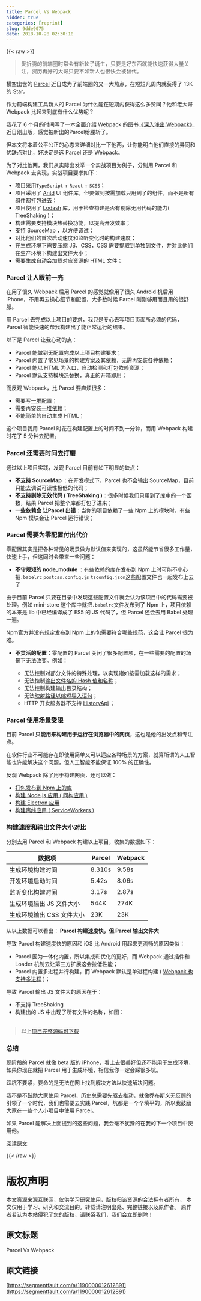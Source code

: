 ```yaml
---
title: Parcel Vs Webpack
hidden: true
categories: [reprint]
slug: 9dde9075
date: 2018-10-28 02:30:10
---
```


{{< raw >}}
<blockquote>&#x7231;&#x6298;&#x817E;&#x7684;&#x524D;&#x7AEF;&#x5708;&#x65F6;&#x5E38;&#x4F1A;&#x6709;&#x65B0;&#x8F6E;&#x5B50;&#x8BDE;&#x751F;&#xFF0C;&#x53EA;&#x8981;&#x662F;&#x597D;&#x4E1C;&#x897F;&#x5C31;&#x80FD;&#x5FEB;&#x901F;&#x83B7;&#x5F97;&#x5927;&#x91CF;&#x5173;&#x6CE8;&#xFF0C;&#x8D44;&#x5386;&#x518D;&#x597D;&#x7684;&#x5927;&#x54E5;&#x53EA;&#x8981;&#x4E0D;&#x5982;&#x65B0;&#x4EBA;&#x4E5F;&#x5F88;&#x5FEB;&#x4F1A;&#x88AB;&#x66FF;&#x4EE3;&#x3002;</blockquote><p>&#x6A2A;&#x7A7A;&#x51FA;&#x4E16;&#x7684; <a href="https://parceljs.org/" rel="nofollow noreferrer" target="_blank">Parcel</a> &#x8FD1;&#x65E5;&#x6210;&#x4E3A;&#x4E86;&#x524D;&#x7AEF;&#x5708;&#x7684;&#x53C8;&#x4E00;&#x5927;&#x70ED;&#x70B9;&#xFF0C;&#x5728;&#x77ED;&#x77ED;&#x51E0;&#x5468;&#x5185;&#x5C31;&#x83B7;&#x5F97;&#x4E86; 13K &#x7684; Star&#x3002;</p><p>&#x4F5C;&#x4E3A;&#x524D;&#x7AEF;&#x6784;&#x5EFA;&#x5DE5;&#x5177;&#x65B0;&#x4EBA;&#x7684; Parcel &#x4E3A;&#x4EC0;&#x4E48;&#x80FD;&#x5728;&#x77ED;&#x671F;&#x5185;&#x83B7;&#x5F97;&#x8FD9;&#x4E48;&#x591A;&#x8D5E;&#x540C;&#xFF1F;&#x4ED6;&#x548C;&#x8001;&#x5927;&#x54E5; Webpack &#x6BD4;&#x8D77;&#x6765;&#x5230;&#x5E95;&#x6709;&#x4EC0;&#x4E48;&#x4F18;&#x52BF;&#x5462;&#xFF1F;</p><p>&#x6211;&#x82B1;&#x4E86; 6 &#x4E2A;&#x6708;&#x7684;&#x65F6;&#x95F4;&#x5199;&#x4E86;&#x4E00;&#x672C;&#x5168;&#x9762;&#x4ECB;&#x7ECD; Webpack &#x7684;&#x56FE;&#x4E66;<a href="http://webpack.wuhaolin.cn/" rel="nofollow noreferrer" target="_blank">&#x300A;&#x6DF1;&#x5165;&#x6D45;&#x51FA; Webpack&#x300B;</a>&#x8FD1;&#x65E5;&#x521A;&#x51FA;&#x7248;&#xFF0C;&#x611F;&#x89C9;&#x88AB;&#x65B0;&#x51FA;&#x7684;Parcel&#x7ED9;&#x8170;&#x65A9;&#x4E86;&#x3002;</p><p>&#x4F46;&#x672C;&#x6587;&#x5C06;&#x672C;&#x7740;&#x516C;&#x5E73;&#x516C;&#x6B63;&#x7684;&#x5FC3;&#x6001;&#x6765;&#x8BE6;&#x7EC6;&#x5BF9;&#x6BD4;&#x4E00;&#x4E0B;&#x4ED6;&#x4E24;&#xFF0C;&#x8BA9;&#x4F60;&#x80FD;&#x660E;&#x767D;&#x4ED6;&#x4EEC;&#x76F4;&#x63A5;&#x7684;&#x5F02;&#x540C;&#x548C;&#x4F18;&#x7F3A;&#x70B9;&#x5BF9;&#x6BD4;&#xFF0C;&#x597D;&#x51B3;&#x5B9A;&#x662F;&#x9009; Parcel &#x8FD8;&#x662F; Webpack&#x3002;</p><p>&#x4E3A;&#x4E86;&#x5BF9;&#x6BD4;&#x4ED6;&#x4E24;&#xFF0C;&#x6211;&#x4EEC;&#x4ECE;&#x5B9E;&#x9645;&#x51FA;&#x53D1;&#x4E3E;&#x4E00;&#x4E2A;&#x5B9E;&#x6218;&#x9879;&#x76EE;&#x4E3A;&#x4F8B;&#x5B50;&#xFF0C;&#x5206;&#x522B;&#x7528; Parcel &#x548C; Webpack &#x53BB;&#x5B9E;&#x73B0;&#xFF0C;&#x5B9E;&#x6218;&#x9879;&#x76EE;&#x8981;&#x6C42;&#x5982;&#x4E0B;&#xFF1A;</p><ul><li>&#x9879;&#x76EE;&#x91C7;&#x7528;<code>TypeScript</code> + <code>React</code> + <code>SCSS</code>&#xFF1B;</li><li>&#x9879;&#x76EE;&#x91C7;&#x7528;&#x4E86; <a href="https://ant.design" rel="nofollow noreferrer" target="_blank">Antd</a> UI &#x7EC4;&#x4EF6;&#x5E93;&#xFF0C;&#x4F46;&#x8981;&#x505A;&#x5230;&#x6309;&#x9700;&#x52A0;&#x8F7D;&#x53EA;&#x7528;&#x5230;&#x4E86;&#x7684;&#x7EC4;&#x4EF6;&#xFF0C;&#x800C;&#x4E0D;&#x662F;&#x6240;&#x6709;&#x7EC4;&#x4EF6;&#x90FD;&#x6253;&#x5305;&#x8FDB;&#x53BB;&#xFF1B;</li><li>&#x9879;&#x76EE;&#x4F7F;&#x7528;&#x4E86; <a href="https://lodash.com" rel="nofollow noreferrer" target="_blank">Lodash</a> &#x5E93;&#xFF0C;&#x7528;&#x4E8E;&#x68C0;&#x67E5;&#x6784;&#x5EFA;&#x662F;&#x5426;&#x6709;&#x5254;&#x9664;&#x65E0;&#x7528;&#x4EE3;&#x7801;&#x7684;&#x80FD;&#x529B;( TreeShaking )&#xFF1B;</li><li>&#x6784;&#x5EFA;&#x9700;&#x8981;&#x652F;&#x6301;&#x6A21;&#x5757;&#x70ED;&#x66FF;&#x6362;&#x529F;&#x80FD;&#xFF0C;&#x4EE5;&#x63D0;&#x9AD8;&#x5F00;&#x53D1;&#x6548;&#x7387;&#xFF1B;</li><li>&#x652F;&#x6301; SourceMap &#xFF0C;&#x4EE5;&#x65B9;&#x4FBF;&#x8C03;&#x8BD5;&#xFF1B;</li><li>&#x5BF9;&#x6BD4;&#x4ED6;&#x4EEC;&#x7684;&#x9996;&#x6B21;&#x542F;&#x52A8;&#x901F;&#x5EA6;&#x548C;&#x76D1;&#x542C;&#x53D8;&#x5316;&#x65F6;&#x7684;&#x6784;&#x5EFA;&#x901F;&#x5EA6;&#xFF1B;</li><li>&#x5728;&#x751F;&#x6210;&#x73AF;&#x5883;&#x4E0B;&#x9700;&#x8981;&#x538B;&#x7F29; JS&#x3001;CSS&#xFF0C;CSS &#x9700;&#x8981;&#x63D0;&#x53D6;&#x5230;&#x5355;&#x72EC;&#x5230;&#x6587;&#x4EF6;&#xFF0C;&#x5E76;&#x5BF9;&#x6BD4;&#x4ED6;&#x4EEC;&#x5728;&#x751F;&#x4EA7;&#x73AF;&#x5883;&#x4E0B;&#x6784;&#x5EFA;&#x51FA;&#x6587;&#x4EF6;&#x5927;&#x5C0F;&#xFF1B;</li><li>&#x9700;&#x8981;&#x751F;&#x6210;&#x81EA;&#x52A8;&#x4F1A;&#x52A0;&#x8F7D;&#x5BF9;&#x5E94;&#x8D44;&#x6E90;&#x7684; HTML &#x6587;&#x4EF6;&#xFF1B;</li></ul><h3 id="articleHeader0">Parcel &#x8BA9;&#x4EBA;&#x773C;&#x524D;&#x4E00;&#x4EAE;</h3><p>&#x5728;&#x7528;&#x4E86;&#x5F88;&#x4E45; Webpack &#x540E;&#x7528; Parcel &#x7684;&#x611F;&#x89C9;&#x5C31;&#x50CF;&#x7528;&#x4E86;&#x5F88;&#x4E45; Android &#x673A;&#x540E;&#x7528; iPhone&#xFF0C;&#x4E0D;&#x7528;&#x518D;&#x53BB;&#x64CD;&#x5FC3;&#x7EC6;&#x8282;&#x548C;&#x914D;&#x7F6E;&#xFF0C;&#x5927;&#x591A;&#x6570;&#x65F6;&#x5019; Parcel &#x521A;&#x521A;&#x591F;&#x7528;&#x800C;&#x4E14;&#x7528;&#x7684;&#x5F88;&#x8212;&#x670D;&#x3002;</p><p>&#x7528; Parcel &#x53BB;&#x5B8C;&#x6210;&#x4EE5;&#x4E0A;&#x9879;&#x76EE;&#x7684;&#x8981;&#x6C42;&#xFF0C;&#x6211;&#x53EA;&#x662F;&#x4E13;&#x5FC3;&#x53BB;&#x5199;&#x9879;&#x76EE;&#x9875;&#x9762;&#x6240;&#x5FC5;&#x987B;&#x7684;&#x4EE3;&#x7801;&#xFF0C;Parcel &#x667A;&#x80FD;&#x5FEB;&#x901F;&#x7684;&#x5E2E;&#x6211;&#x6784;&#x5EFA;&#x51FA;&#x4E86;&#x80FD;&#x6B63;&#x5E38;&#x8FD0;&#x884C;&#x7684;&#x7ED3;&#x679C;&#x3002;</p><p>&#x4EE5;&#x4E0B;&#x662F; Parcel &#x8BA9;&#x6211;&#x5FC3;&#x52A8;&#x7684;&#x70B9;&#xFF1A;</p><ul><li>Parcel &#x80FD;&#x505A;&#x5230;&#x65E0;&#x914D;&#x7F6E;&#x5B8C;&#x6210;&#x4EE5;&#x4E0A;&#x9879;&#x76EE;&#x6784;&#x5EFA;&#x8981;&#x6C42;&#xFF1B;</li><li>Parcel &#x5185;&#x7F6E;&#x4E86;&#x5E38;&#x89C1;&#x573A;&#x666F;&#x7684;&#x6784;&#x5EFA;&#x65B9;&#x6848;&#x53CA;&#x5176;&#x4F9D;&#x8D56;&#xFF0C;&#x65E0;&#x9700;&#x518D;&#x5B89;&#x88C5;&#x5404;&#x79CD;&#x4F9D;&#x8D56;&#xFF1B;</li><li>Parcel &#x80FD;&#x4EE5; HTML &#x4E3A;&#x5165;&#x53E3;&#xFF0C;&#x81EA;&#x52A8;&#x68C0;&#x6D4B;&#x548C;&#x6253;&#x5305;&#x4F9D;&#x8D56;&#x8D44;&#x6E90;&#xFF1B;</li><li>Parcel &#x9ED8;&#x8BA4;&#x652F;&#x6301;&#x6A21;&#x5757;&#x70ED;&#x66FF;&#x6362;&#xFF0C;&#x771F;&#x6B63;&#x7684;&#x5F00;&#x7BB1;&#x5373;&#x7528;&#xFF1B;</li></ul><p>&#x800C;&#x53CD;&#x89C2; Webpack&#xFF0C;&#x6BD4; Parcel &#x8981;&#x9EBB;&#x70E6;&#x5F88;&#x591A;&#xFF1A;</p><ul><li>&#x9700;&#x8981;&#x5199;<a href="https://github.com/gwuhaolin/parcel-vs-webpack/blob/master/webpack.config.js" rel="nofollow noreferrer" target="_blank">&#x4E00;&#x5806;&#x914D;&#x7F6E;</a>&#xFF1B;</li><li>&#x9700;&#x8981;&#x518D;&#x5B89;&#x88C5;<a href="https://github.com/gwuhaolin/parcel-vs-webpack/blob/master/package.json" rel="nofollow noreferrer" target="_blank">&#x4E00;&#x5806;&#x4F9D;&#x8D56;</a>&#xFF1B;</li><li>&#x4E0D;&#x80FD;&#x7B80;&#x5355;&#x7684;&#x81EA;&#x52A8;&#x751F;&#x6210; HTML&#xFF1B;</li></ul><p>&#x8FD9;&#x4E2A;&#x9879;&#x76EE;&#x6211;&#x7528; Parcel &#x65F6;&#x82B1;&#x5728;&#x6784;&#x5EFA;&#x914D;&#x7F6E;&#x4E0A;&#x7684;&#x65F6;&#x95F4;&#x4E0D;&#x5230;&#x4E00;&#x5206;&#x949F;&#xFF0C;&#x800C;&#x7528; Webpack &#x6784;&#x5EFA;&#x65F6;&#x82B1;&#x4E86; 5 &#x5206;&#x949F;&#x53BB;&#x914D;&#x7F6E;&#x3002;</p><h3 id="articleHeader1">Parcel &#x8FD8;&#x9700;&#x8981;&#x65F6;&#x95F4;&#x53BB;&#x6253;&#x78E8;</h3><p>&#x901A;&#x8FC7;&#x4EE5;&#x4E0A;&#x9879;&#x76EE;&#x5B9E;&#x8DF5;&#xFF0C;&#x53D1;&#x73B0; Parcel &#x76EE;&#x524D;&#x6709;&#x5982;&#x4E0B;&#x660E;&#x663E;&#x7684;&#x7F3A;&#x70B9;&#xFF1A;</p><ul><li><strong>&#x4E0D;&#x652F;&#x6301; SourceMap </strong>&#xFF1A;&#x5728;&#x5F00;&#x53D1;&#x6A21;&#x5F0F;&#x4E0B;&#xFF0C;Parcel &#x4E5F;&#x4E0D;&#x4F1A;&#x8F93;&#x51FA; SourceMap&#xFF0C;&#x76EE;&#x524D;&#x53EA;&#x80FD;&#x53BB;&#x8C03;&#x8BD5;&#x53EF;&#x8BFB;&#x6027;&#x6781;&#x4F4E;&#x7684;&#x4EE3;&#x7801;&#xFF1B;</li><li><strong>&#x4E0D;&#x652F;&#x6301;&#x5254;&#x9664;&#x65E0;&#x6548;&#x4EE3;&#x7801; ( TreeShaking )</strong>&#xFF1A;&#x5F88;&#x591A;&#x65F6;&#x5019;&#x6211;&#x4EEC;&#x53EA;&#x7528;&#x5230;&#x4E86;&#x5E93;&#x4E2D;&#x7684;&#x4E00;&#x4E2A;&#x51FD;&#x6570;&#xFF0C;&#x7ED3;&#x679C; Parcel &#x628A;&#x6574;&#x4E2A;&#x5E93;&#x90FD;&#x6253;&#x5305;&#x4E86;&#x8FDB;&#x6765;&#xFF1B;</li><li><strong>&#x4E00;&#x4E9B;&#x4F9D;&#x8D56;&#x4F1A; &#x8BA9;Parcel &#x51FA;&#x9519;</strong>&#xFF1A;&#x5F53;&#x4F60;&#x7684;&#x9879;&#x76EE;&#x4F9D;&#x8D56;&#x4E86;&#x4E00;&#x4E9B; Npm &#x4E0A;&#x7684;&#x6A21;&#x5757;&#x65F6;&#xFF0C;&#x6709;&#x4E9B; Npm &#x6A21;&#x5757;&#x4F1A;&#x8BA9; Parcel &#x8FD0;&#x884C;&#x9519;&#x8BEF;&#xFF1B;</li></ul><h3 id="articleHeader2">Parcel &#x9700;&#x8981;&#x4E3A;&#x96F6;&#x914D;&#x7F6E;&#x4ED8;&#x51FA;&#x4EE3;&#x4EF7;</h3><p>&#x96F6;&#x914D;&#x7F6E;&#x5176;&#x5B9E;&#x662F;&#x628A;&#x5404;&#x79CD;&#x5E38;&#x89C1;&#x7684;&#x573A;&#x666F;&#x505A;&#x4E3A;&#x9ED8;&#x8BA4;&#x503C;&#x6765;&#x5B9E;&#x73B0;&#x7684;&#xFF0C;&#x8FD9;&#x867D;&#x7136;&#x80FD;&#x8282;&#x7701;&#x5F88;&#x591A;&#x5DE5;&#x4F5C;&#x91CF;&#xFF0C;&#x5FEB;&#x901F;&#x4E0A;&#x624B;&#xFF0C;&#x4F46;&#x8FD9;&#x540C;&#x65F6;&#x4F1A;&#x5E26;&#x6765;&#x4E00;&#x4E9B;&#x95EE;&#x9898;&#xFF1A;</p><ul><li><strong>&#x4E0D;&#x5B88;&#x89C4;&#x77E9;&#x7684; node_module </strong>&#xFF1A;&#x6709;&#x4E9B;&#x4F9D;&#x8D56;&#x7684;&#x5E93;&#x5728;&#x53D1;&#x5E03;&#x5230; Npm &#x4E0A;&#x65F6;&#x53EF;&#x80FD;&#x4E0D;&#x5C0F;&#x5FC3;&#x628A;<code>.babelrc</code> <code>postcss.config.js</code> <code>tsconfig.json</code>&#x8FD9;&#x4E9B;&#x914D;&#x7F6E;&#x6587;&#x4EF6;&#x4E5F;&#x4E00;&#x8D77;&#x53D1;&#x5E03;&#x4E0A;&#x53BB;&#x4E86;</li></ul><p>&#x7531;&#x4E8E;&#x76EE;&#x524D; Parcel &#x53EA;&#x8981;&#x5728;&#x76EE;&#x5F55;&#x4E2D;&#x53D1;&#x73B0;&#x8FD9;&#x4E9B;&#x914D;&#x7F6E;&#x6587;&#x4EF6;&#x5C31;&#x4F1A;&#x8BA4;&#x4E3A;&#x8BE5;&#x9879;&#x76EE;&#x4E2D;&#x7684;&#x4EE3;&#x7801;&#x9700;&#x8981;&#x88AB;&#x5904;&#x7406;&#x3002;&#x4F8B;&#x5982; mini-store &#x8FD9;&#x4E2A;&#x5E93;&#x4E2D;&#x5C31;&#x628A;<code>.babelrc</code>&#x6587;&#x4EF6;&#x53D1;&#x5E03;&#x5230;&#x4E86; Npm &#x4E0A;&#xFF0C;&#x9879;&#x76EE;&#x4F9D;&#x8D56;&#x7684;&#x672C;&#x6765;&#x662F; lib &#x4E2D;&#x5DF2;&#x7ECF;&#x7F16;&#x8BD1;&#x6210;&#x4E86; ES5 &#x7684; JS &#x4EE3;&#x7801;&#x4E86;&#xFF0C;&#x4F46; Parcel &#x8FD8;&#x4F1A;&#x53BB;&#x7528; Babel &#x5904;&#x7406;&#x4E00;&#x904D;&#x3002;</p><p>Npm&#x5B98;&#x65B9;&#x5E76;&#x6CA1;&#x6709;&#x89C4;&#x5B9A;&#x53D1;&#x5E03;&#x5230; Npm &#x4E0A;&#x7684;&#x5305;&#x9700;&#x8981;&#x7B26;&#x5408;&#x54EA;&#x4E9B;&#x89C4;&#x8303;&#xFF0C;&#x8FD9;&#x4F1A;&#x8BA9; Parcel &#x5F88;&#x4E3A;&#x96BE;&#x3002;</p><ul><li><p><strong>&#x4E0D;&#x7075;&#x6D3B;&#x7684;&#x914D;&#x7F6E;</strong>&#xFF1A;&#x96F6;&#x914D;&#x7F6E;&#x7684; Parcel &#x5173;&#x95ED;&#x4E86;&#x5F88;&#x591A;&#x914D;&#x7F6E;&#x9879;&#xFF0C;&#x5728;&#x4E00;&#x4E9B;&#x9700;&#x8981;&#x7684;&#x914D;&#x7F6E;&#x7684;&#x573A;&#x666F;&#x4E0B;&#x65E0;&#x6CD5;&#x6539;&#x53D8;&#x3002;&#x4F8B;&#x5982;&#xFF1A;</p><ul><li>&#x65E0;&#x6CD5;&#x63A7;&#x5236;&#x5BF9;&#x90E8;&#x5206;&#x6587;&#x4EF6;&#x7684;&#x7279;&#x6B8A;&#x5904;&#x7406;&#xFF0C;&#x4EE5;&#x5B9E;&#x73B0;&#x8BF8;&#x5982;&#x6309;&#x9700;&#x52A0;&#x8F7D;&#x8FD9;&#x6837;&#x7684;&#x9700;&#x6C42;&#xFF1B;</li><li>&#x65E0;&#x6CD5;&#x63A7;&#x5236;<a href="http://webpack.wuhaolin.cn/2%E9%85%8D%E7%BD%AE/2-2Output.html" rel="nofollow noreferrer" target="_blank">&#x8F93;&#x51FA;&#x6587;&#x4EF6;&#x540D;&#x7684; Hash &#x503C;&#x548C;&#x540D;&#x79F0;</a>&#xFF1B;</li><li>&#x65E0;&#x6CD5;&#x63A7;&#x5236;&#x6784;&#x5EFA;&#x8F93;&#x51FA;&#x76EE;&#x5F55;&#x7ED3;&#x6784;&#xFF1B;</li><li>&#x65E0;&#x6CD5;<a href="http://webpack.wuhaolin.cn/2%E9%85%8D%E7%BD%AE/2-4Resolve.html" rel="nofollow noreferrer" target="_blank">&#x6620;&#x5C04;&#x8DEF;&#x5F84;&#x4EE5;&#x7F29;&#x77ED;&#x5BFC;&#x5165;&#x8BED;&#x53E5;</a>&#xFF1B;</li><li>HTTP &#x5F00;&#x53D1;&#x670D;&#x52A1;&#x5668;&#x4E0D;&#x652F;&#x6301; <a href="http://webpack.wuhaolin.cn/2%E9%85%8D%E7%BD%AE/2-6DevServer.html" rel="nofollow noreferrer" target="_blank">HistoryApi</a> &#xFF1B;</li></ul></li></ul><h3 id="articleHeader3">Parcel &#x4F7F;&#x7528;&#x573A;&#x666F;&#x53D7;&#x9650;</h3><p>&#x76EE;&#x524D; Parcel <strong>&#x53EA;&#x80FD;&#x7528;&#x6765;&#x6784;&#x5EFA;&#x7528;&#x4E8E;&#x8FD0;&#x884C;&#x5728;&#x6D4F;&#x89C8;&#x5668;&#x4E2D;&#x7684;&#x7F51;&#x9875;</strong>&#xFF0C;&#x8FD9;&#x4E5F;&#x662F;&#x4ED6;&#x7684;&#x51FA;&#x53D1;&#x70B9;&#x548C;&#x4E13;&#x6CE8;&#x70B9;&#x3002;</p><p>&#x5728;&#x8F6F;&#x4EF6;&#x884C;&#x4E1A;&#x4E0D;&#x53EF;&#x80FD;&#x5B58;&#x5728;&#x5373;&#x4F7F;&#x7528;&#x7B80;&#x5355;&#x53C8;&#x53EF;&#x4EE5;&#x9002;&#x5E94;&#x5404;&#x79CD;&#x573A;&#x666F;&#x7684;&#x65B9;&#x6848;&#xFF0C;&#x5C31;&#x7B97;&#x6240;&#x8C13;&#x7684;&#x4EBA;&#x5DE5;&#x667A;&#x80FD;&#x4E5F;&#x8BB8;&#x80FD;&#x89E3;&#x51B3;&#x8FD9;&#x4E2A;&#x95EE;&#x9898;&#xFF0C;&#x4F46;&#x4EBA;&#x5DE5;&#x667A;&#x80FD;&#x4E0D;&#x80FD;&#x4FDD;&#x8BC1; 100% &#x7684;&#x6B63;&#x786E;&#x6027;&#x3002;</p><p>&#x53CD;&#x89C2; Webpack &#x9664;&#x4E86;&#x7528;&#x4E8E;&#x6784;&#x5EFA;&#x7F51;&#x9875;&#xFF0C;&#x8FD8;&#x53EF;&#x4EE5;&#x505A;&#xFF1A;</p><ul><li><a href="http://webpack.wuhaolin.cn/3%E5%AE%9E%E6%88%98/3-13%E6%9E%84%E5%BB%BANpm%E6%A8%A1%E5%9D%97.html" rel="nofollow noreferrer" target="_blank">&#x6253;&#x5305;&#x53D1;&#x5E03;&#x5230; Npm &#x4E0A;&#x7684;&#x5E93;</a></li><li><a href="http://webpack.wuhaolin.cn/3%E5%AE%9E%E6%88%98/3-11%E6%9E%84%E5%BB%BA%E5%90%8C%E6%9E%84%E5%BA%94%E7%94%A8.html" rel="nofollow noreferrer" target="_blank">&#x6784;&#x5EFA; Node.js &#x5E94;&#x7528; ( &#x540C;&#x6784;&#x5E94;&#x7528; )</a></li><li><a href="http://webpack.wuhaolin.cn/3%E5%AE%9E%E6%88%98/3-12%E6%9E%84%E5%BB%BAElectron%E5%BA%94%E7%94%A8.html" rel="nofollow noreferrer" target="_blank">&#x6784;&#x5EFA; Electron &#x5E94;&#x7528;</a></li><li><a href="http://webpack.wuhaolin.cn/3%E5%AE%9E%E6%88%98/3-14%E6%9E%84%E5%BB%BA%E7%A6%BB%E7%BA%BF%E5%BA%94%E7%94%A8.html" rel="nofollow noreferrer" target="_blank">&#x6784;&#x5EFA;&#x79BB;&#x7EBF;&#x5E94;&#x7528; ( ServiceWorkers )</a></li></ul><h3 id="articleHeader4">&#x6784;&#x5EFA;&#x901F;&#x5EA6;&#x548C;&#x8F93;&#x51FA;&#x6587;&#x4EF6;&#x5927;&#x5C0F;&#x5BF9;&#x6BD4;</h3><p>&#x5206;&#x522B;&#x53BB;&#x7528; Parcel &#x548C; Webpack &#x6784;&#x5EFA;&#x4EE5;&#x4E0A;&#x9879;&#x76EE;&#xFF0C;&#x6536;&#x96C6;&#x7684;&#x6570;&#x636E;&#x5982;&#x4E0B;&#xFF1A;</p><table><thead><tr><th>&#x6570;&#x636E;&#x9879;</th><th>Parcel</th><th>Webpack</th></tr></thead><tbody><tr><td>&#x751F;&#x6210;&#x73AF;&#x5883;&#x6784;&#x5EFA;&#x65F6;&#x95F4;</td><td>8.310s</td><td>9.58s</td></tr><tr><td>&#x5F00;&#x53D1;&#x73AF;&#x5883;&#x542F;&#x52A8;&#x65F6;&#x95F4;</td><td>5.42s</td><td>8.06s</td></tr><tr><td>&#x76D1;&#x542C;&#x53D8;&#x5316;&#x6784;&#x5EFA;&#x65F6;&#x95F4;</td><td>3.17s</td><td>2.87s</td></tr><tr><td>&#x751F;&#x6210;&#x73AF;&#x5883;&#x8F93;&#x51FA; JS &#x6587;&#x4EF6;&#x5927;&#x5C0F;</td><td>544K</td><td>274K</td></tr><tr><td>&#x751F;&#x6210;&#x73AF;&#x5883;&#x8F93;&#x51FA; CSS &#x6587;&#x4EF6;&#x5927;&#x5C0F;</td><td>23K</td><td>23K</td></tr></tbody></table><p>&#x4ECE;&#x4EE5;&#x4E0A;&#x6570;&#x636E;&#x53EF;&#x4EE5;&#x770B;&#x51FA;&#xFF1A;<strong> Parcel &#x6784;&#x5EFA;&#x901F;&#x5EA6;&#x5FEB;&#xFF0C;&#x4F46; Parcel &#x8F93;&#x51FA;&#x6587;&#x4EF6;&#x5927;</strong></p><p>&#x5BFC;&#x81F4; Parcel &#x6784;&#x5EFA;&#x901F;&#x5EA6;&#x5FEB;&#x7684;&#x539F;&#x56E0;&#x548C; iOS &#x6BD4; Android &#x7528;&#x8D77;&#x6765;&#x66F4;&#x6D41;&#x7545;&#x7684;&#x539F;&#x56E0;&#x7C7B;&#x4F3C;&#xFF1A;</p><ul><li>Parcel &#x56E0;&#x4E3A;&#x4E00;&#x4F53;&#x5316;&#x5185;&#x7F6E;&#xFF0C;&#x6240;&#x4EE5;&#x96C6;&#x6210;&#x548C;&#x4F18;&#x5316;&#x7684;&#x66F4;&#x597D;&#xFF0C;&#x800C; Webpack &#x901A;&#x8FC7;&#x63D2;&#x4EF6;&#x548C; Loader &#x673A;&#x5236;&#x53BB;&#x8BA9;&#x7B2C;&#x4E09;&#x65B9;&#x6269;&#x5C55;&#x8FD9;&#x4F1A;&#x62C9;&#x4F4E;&#x6027;&#x80FD;&#xFF1B;</li><li>Parcel &#x5185;&#x7F6E;&#x591A;&#x8FDB;&#x7A0B;&#x5E76;&#x884C;&#x6784;&#x5EFA;&#xFF0C;&#x800C; Webpack &#x9ED8;&#x8BA4;&#x662F;&#x5355;&#x8FDB;&#x7A0B;&#x6784;&#x5EFA; ( <a href="http://webpack.wuhaolin.cn/4%E4%BC%98%E5%8C%96/4-3%E4%BD%BF%E7%94%A8HappyPack.html" rel="nofollow noreferrer" target="_blank">Webpack &#x4E5F;&#x652F;&#x6301;&#x591A;&#x8FDB;&#x7A0B;</a> )&#xFF1B;</li></ul><p>&#x5BFC;&#x81F4; Parcel &#x8F93;&#x51FA; JS &#x6587;&#x4EF6;&#x5927;&#x7684;&#x539F;&#x56E0;&#x5728;&#x4E8E;&#xFF1A;</p><ul><li>&#x4E0D;&#x652F;&#x6301; TreeShaking</li><li>&#x6784;&#x5EFA;&#x51FA;&#x7684; JS &#x4E2D;&#x51FA;&#x73B0;&#x4E86;&#x6240;&#x6709;&#x6587;&#x4EF6;&#x7684;&#x540D;&#x79F0;&#xFF0C;&#x5982;&#x56FE;&#xFF1A;<br><span class="img-wrap"><img data-src="/img/remote/1460000012612894?w=2206&amp;h=546" src="https://static.alili.tech/img/remote/1460000012612894?w=2206&amp;h=546" alt="" title="" style="cursor:pointer;display:inline"></span></li></ul><blockquote>&#x4EE5;&#x4E0A;<a href="https://github.com/gwuhaolin/parcel-vs-webpack" rel="nofollow noreferrer" target="_blank">&#x9879;&#x76EE;&#x5B8C;&#x6574;&#x6E90;&#x7801;&#x53EF;&#x4E0B;&#x8F7D;</a></blockquote><h3 id="articleHeader5">&#x603B;&#x7ED3;</h3><p>&#x73B0;&#x9636;&#x6BB5;&#x7684; Parcel &#x5C31;&#x50CF; beta &#x7248;&#x7684; iPhone&#xFF0C;&#x770B;&#x4E0A;&#x53BB;&#x5F88;&#x7F8E;&#x597D;&#x4F46;&#x8FD8;&#x4E0D;&#x80FD;&#x7528;&#x4E8E;&#x751F;&#x6210;&#x73AF;&#x5883;&#xFF0C;&#x5982;&#x679C;&#x4F60;&#x73B0;&#x5728;&#x5C31;&#x628A; Parcel &#x7528;&#x4E8E;&#x751F;&#x6210;&#x73AF;&#x5883;&#xFF0C;&#x76F8;&#x4FE1;&#x6211;&#x4F60;&#x4E00;&#x5B9A;&#x4F1A;&#x8E29;&#x5F88;&#x591A;&#x5751;&#x3002;</p><p>&#x8E29;&#x5751;&#x4E0D;&#x8981;&#x7D27;&#xFF0C;&#x8981;&#x547D;&#x7684;&#x662F;&#x65E0;&#x6CD5;&#x5728;&#x7F51;&#x4E0A;&#x627E;&#x5230;&#x89E3;&#x51B3;&#x65B9;&#x6CD5;&#x4EE5;&#x5FEB;&#x901F;&#x89E3;&#x51B3;&#x95EE;&#x9898;&#x3002;</p><p>&#x6211;&#x4E0D;&#x662F;&#x4E0D;&#x9F13;&#x52B1;&#x5927;&#x5BB6;&#x4F7F;&#x7528; Parcel&#xFF0C;&#x5386;&#x53F2;&#x603B;&#x9700;&#x8981;&#x5148;&#x9A71;&#x53BB;&#x63A8;&#x52A8;&#xFF0C;&#x5C31;&#x50CF;&#x4E54;&#x5E03;&#x65AF;&#x4E49;&#x65E0;&#x53CD;&#x987E;&#x7684;&#x5F15;&#x9886;&#x4E86;&#x4E00;&#x4E2A;&#x65F6;&#x4EE3;&#xFF0C;&#x6211;&#x4EEC;&#x4E5F;&#x9700;&#x8981;&#x53BB;&#x5B9E;&#x8DF5; Parcel&#xFF0C;&#x5751;&#x90FD;&#x662F;&#x4E00;&#x4E2A;&#x4E2A;&#x586B;&#x5E73;&#x7684;&#xFF0C;&#x6240;&#x4EE5;&#x6211;&#x9F13;&#x52B1;&#x5927;&#x5BB6;&#x5728;&#x4E00;&#x4E9B;&#x4E2A;&#x4EBA;&#x5C0F;&#x9879;&#x76EE;&#x4E2D;&#x4F7F;&#x7528; Parcel&#x3002;</p><p>&#x5982;&#x679C; Parcel &#x80FD;&#x89E3;&#x51B3;&#x4E0A;&#x9762;&#x63D0;&#x5230;&#x7684;&#x8FD9;&#x4E9B;&#x95EE;&#x9898;&#xFF0C;&#x6211;&#x4F1A;&#x6BEB;&#x4E0D;&#x72B9;&#x8C6B;&#x7684;&#x5728;&#x6211;&#x7684;&#x4E0B;&#x4E00;&#x4E2A;&#x9879;&#x76EE;&#x4E2D;&#x4F7F;&#x7528;&#x4ED6;&#x3002;</p><p><a href="http://wuhaolin.cn/2017/12/27/Parcel%20Vs%20Webpack/" rel="nofollow noreferrer" target="_blank">&#x9605;&#x8BFB;&#x539F;&#x6587;</a></p>
{{< /raw >}}

# 版权声明
本文资源来源互联网，仅供学习研究使用，版权归该资源的合法拥有者所有，
本文仅用于学习、研究和交流目的。转载请注明出处、完整链接以及原作者。
原作者若认为本站侵犯了您的版权，请联系我们，我们会立即删除！

## 原文标题
Parcel Vs Webpack

## 原文链接
[https://segmentfault.com/a/1190000012612891](https://segmentfault.com/a/1190000012612891)

